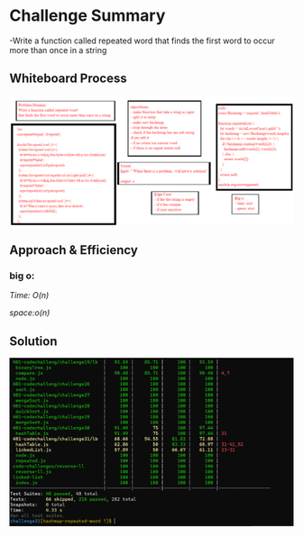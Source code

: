 # Challenge Summary

-Write a function called repeated word that finds the first word to occur more than once in a string 
## Whiteboard Process
<!-- Embedded whiteboard image -->
![whiteboard](./w31.jpg)

## Approach & Efficiency
<!-- What approach did you take? Why? What is the Big O space/time for this approach? -->
 ### big o:
 *Time: O(n)*
 
 *space:o(n)*

## Solution
<!-- Show how to run your code, and examples of it in action -->
![test](./ch31.PNG)